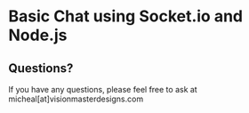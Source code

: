 Basic Chat using Socket.io and Node.js
==================================================

Questions?
----------
If you have any questions, please feel free to ask at micheal[at]visionmasterdesigns.com